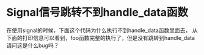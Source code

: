 # Signal信号跳转不到handle_data函数

在使用signal的时候，下面这个代码为什么执行不到handle_data函数里面去，
从下面的打印信息可以看到，foo函数完整的执行了，但是没有跳转到handle_data
请问这是什么bug吗？
